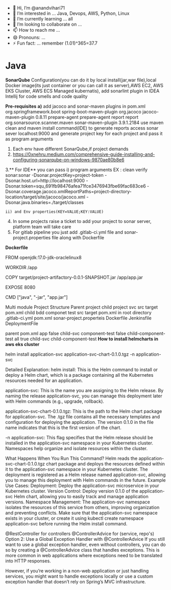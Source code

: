 - 👋 Hi, I’m @anandvihari71
- 👀 I’m interested in ... Java, Devops, AWS, Python, Linux
- 🌱 I’m currently learning ... all
- 💞️ I’m looking to collaborate on ...
- 📫 How to reach me ...
- 😄 Pronouns: ...
- ⚡ Fun fact: ... remember (1.01)^365=37.7

<!---
anandvihari71/anandvihari71 is a ✨ special ✨ repository because its `README.md` (this file) appears on your GitHub profile.
You can click the Preview link to take a look at your changes.
--->

Java
========
**SonarQube** Configuration(you can do it by local install(jar,war file),local Docker image(its just container or you can call it as server),AWS EC2, AWS EKS Cluster, AWS ECS Managed kubernatis), add sonarlint plugin in IDEA Intellij for code smells and code quality

**Pre-requisites**
**a)** add jacoco and sonar-maven plugins in pom.xml
<build>
		<plugins>
			<plugin>
				<groupId>org.springframework.boot</groupId>
				<artifactId>spring-boot-maven-plugin</artifactId>
			</plugin>
			<plugin>
				<groupId>org.jacoco</groupId>
				<artifactId>jacoco-maven-plugin</artifactId>
				<version>0.8.11</version>
				<executions>
					<execution>
						<id>prepare-agent</id>
						<goals>
							<goal>prepare-agent</goal>
						</goals>
					</execution>
					<execution>
						<id>report</id>
						<goals>
							<goal>report</goal>
						</goals>
					</execution>
				</executions>
			</plugin>
			<plugin>
				<groupId>org.sonarsource.scanner.maven</groupId>
				<artifactId>sonar-maven-plugin</artifactId>
				<version>3.9.1.2184</version>
			</plugin>
		</plugins>
	</build>
 use maven clean and maven install command(IDE) to generate reports
access sonar sever localhost:9000 and generate project key for each project and pass it as program arguments
1. Each env have different SonarQube,if project demands
2. https://0xnehru.medium.com/comprehensive-guide-installing-and-configuring-sonarqube-on-windows-9870ae80b8e6

3.** For IDE** you can pass 
    i) program arguments EX : 
    clean verify sonar:sonar -Dsonar.projectKey=project-token -Dsonar.host.url=http://localhost:9000 -        
    Dsonar.token=squ_691fb98476afea71fce3476943fbe69fac683ce6 -Dsonar.coverage.jacoco.xmlReportPaths=project-directory-location/target/site/jacoco/jacoco.xml -Dsonar.java.binaries=./target/classes

    ii) and Env properties(KEY=VALUE;KEY:VALUE)

4. In some projects raise a ticket to add your project to sonar server, platform team will take care
5. For gitlab pipeline you just add .gitlab-ci.yml file and sonar-project.properties file along with Dockerfile

**Dockerfile**

FROM openjdk:17.0-jdk-oraclelinux8

WORKDIR /app

COPY target/project-artifactory-0.0.1-SNAPSHOT.jar /app/app.jar

EXPOSE 8080

CMD ["java", "-jar", "app.jar"]


Multi module Project Structure
Parent project
 child project svc
	src
	target
	pom.xml
 child bdd componet test
	src
	target
	pom.xml
in root directory
.gitlab-ci.yml
pom.xml
sonar-project.properteis
Dockerfile
Jenkinsfile
DeploymentFile


parent pom.xml
<profiles>
    <profile>
      <id>app</id>
      <activation>
        <activeByDefault>false</activeByDefault>
      </activation>
      <modules>
        <module>child-svc</module>
      </modules>
    </profile>
    <profile>
      <id>component-test</id>
      <activation>
        <activeByDefault>false</activeByDefault>
      </activation>
      <modules>
        <module>child-component-test</module>
      </modules>
    </profile>
    <profile>
      <id>all</id>
      <activation>
        <activeByDefault>true</activeByDefault>
      </activation>
      <modules>
        <module>child-svc</module>
        <module>child-component-test</module>
      </modules>
    </profile>
  </profiles>
**How to install helmcharts in aws eks cluster**

helm install application-svc application-svc-chart-0.1.0.tgz -n application-svc

Detailed Explanation:
helm install: This is the Helm command to install or deploy a Helm chart, which is a package containing all the Kubernetes resources needed for an application.

application-svc: This is the name you are assigning to the Helm release. By naming the release application-svc, you can manage this deployment later with Helm commands (e.g., upgrade, rollback).

application-svc-chart-0.1.0.tgz: This is the path to the Helm chart package for application-svc. The .tgz file contains all the necessary templates and configuration for deploying the application. The version 0.1.0 in the file name indicates that this is the first version of the chart.

-n application-svc: This flag specifies that the Helm release should be installed in the application-svc namespace in your Kubernetes cluster. Namespaces help organize and isolate resources within the cluster.

What Happens When You Run This Command?
Helm reads the application-svc-chart-0.1.0.tgz chart package and deploys the resources defined within it to the application-svc namespace in your Kubernetes cluster.
The deployment is registered as a Helm release named application-svc, allowing you to manage this deployment with Helm commands in the future.
Example Use Cases:
Deployment: Deploy the application-svc microservice in your Kubernetes cluster.
Version Control: Deploy version 0.1.0 of the application-svc Helm chart, allowing you to easily track and manage application versions.
Namespace Management: The application-svc namespace isolates the resources of this service from others, improving organization and preventing conflicts.
Make sure that the application-svc namespace exists in your cluster, or create it using kubectl create namespace application-svc before running the Helm install command.




@RestController for controllers @ControllerAdvice for (service, repo's)
Option 2: Use a Global Exception Handler with @ControllerAdvice
If you still want to use a global exception handler, even without controllers, you can do so by creating a @ControllerAdvice class that handles exceptions. This is more common in web applications where exceptions need to be translated into HTTP responses.

However, if you’re working in a non-web application or just handling services, you might want to handle exceptions locally or use a custom exception handler that doesn’t rely on Spring’s MVC infrastructure.
